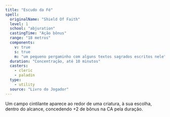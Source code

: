 ```yaml
---
title: "Escudo da Fé"
spell:
  originalName: "Shield Of Faith"
  level: 1
  school: "abjuration"
  castingTime: "Ação bônus"
  range: "18 metros"
  components:
    v: true
    s: true
    m: "um pequeno pergaminho com alguns textos sagrados escritos nele"
  duration: "Concentração, até 10 minutos"
  casters:
    - cleric
    - paladin
  type:
    - utility
  source: "Livro do Jogador"
---
```


Um campo cintilante aparece ao redor de uma criatura, à sua escolha, dentro do alcance, concedendo +2 de bônus na CA pela duração.
